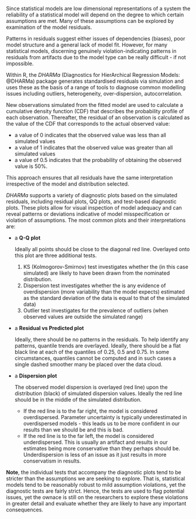 Since statistical models are low dimensional representations of a
system the reliability of a statistical model will depend on the
degree to which certain assumptions are met. Many of these assumptions
can be explored by examination of the model residuals. 

Patterns in residuals suggest either issues of dependencies (biases),
poor model structure and a general lack of model fit. However, for
many statistical models, discerning genuinely violation-indicating
patterns in residuals from artifacts due to the model type can be
really difficult - if not impossible.  

Within R, the _DHARMa_ (Diagnostics for HierArchical Regression Models: @DHARMa)
package generates standardised residuals via simulation and uses these
as the basis of a range of tools to diagnose common modelling issues
including outliers, heterogeneity, over-dispersion, autocorrelation.

New observations simulated from the fitted model are used to calculate
a cumulative density function (CDF) that describes the probability
profile of each observation. Thereafter, the residual of an
observation is calculated as the value of the CDF that corresponds to
the actual observed value:

- a value of 0 indicates that the observed value was less than all
  simulated values
- a value of 1 indicates that the observed value was greater than all
  simulated values
- a value of 0.5 indicates that the probability of obtaining the
  observed value is 50%.

This approach ensures that all residuals have the same interpretation
irrespective of the model and distribution selected.

_DHARMa_ supports a variety of diagnostic plots based on the simulated residuals, including residual plots, QQ plots, and test-based diagnostic plots. These plots allow for visual inspection of model adequacy and can reveal patterns or deviations indicative of model misspecification or violation of assumptions.  The most common plots and their interpretations are:

- a **Q-Q plot** 

    Ideally all points should be close to the diagonal red line.  Overlayed onto this plot are three additional tests.
    
    1. KS (Kolmogorov-Smirnov) test investigates whether the (in this
       case simulated) are likely to have been drawn from the
       nominated distribution.
    2. Dispersion test investigates whether the is any evidence of
       overdispersion (more variability than the model expects)
       estimated as the standard deviation of the data is equal to
       that of the simulated data)
    3. Outlier test investigates for the prevalence of outliers (when
       observed values are outside the simulated range)
 
- a **Residual vs Predicted plot** 
  
  Ideally, there should be no patterns in the residuals. To help
  identify any patterns, quantile trends are overlayed. Ideally, there
  should be a flat black line at each of the quantiles of 0.25, 0.5
  and 0.75. In some circumstances, quantiles cannot be computed and in
  such cases a single dashed smoother many be placed over the data
  cloud.
  
- a **Dispersion plot**

  The observed model dispersion is overlayed (red line) upon the
  distribution (black) of simulated dispersion values. Ideally the red
  line should be in the middle of the simulated distribution.
  
  - If the red line is to the far right, the model is considered
    overdispersed. Parameter uncertainty is typically underestimated
    in overdispersed models - this leads us to be more confident in
    our results than we should be and this is bad.
  - If the red line is to the far left, the model is considered
    underdispersed. This is usually an artifact and results in our
    estimates being more conservative than they perhaps should be.
    Underdispersion is less of an issue as it just results in more
    conservatism in results.

**Note**, the individual tests that accompany the diagnostic plots
tend to be stricter than the assumptions we are seeking to explore.
That is, statistical models tend to be reasonably robust to mild
assumption violations, yet the diagnostic tests are fairly strict.
Hence, the tests are used to flag potential issues, yet the ownace is
still on the researchers to explore these violations in greater detail
and evaluate whether they are likely to have any important
consequences.

